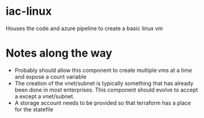 # iac-linux
Houses the code and azure pipeline to create a basic linux vm

# Notes along the way
* Probably should allow this component to create multiple vms at a time and expose a count variable
* The creation of the vnet/subnet is typically something that has already been done in most enterprises. This component should evolve to accept a except a vnet/subnet.
* A storage account needs to be provided so that terraform has a place for the statefile  

